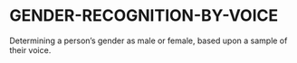 # GENDER-RECOGNITION-BY-VOICE
Determining a person’s gender as male or female, based upon a sample of their voice.
